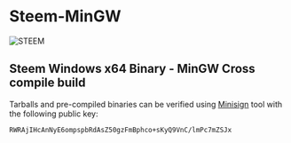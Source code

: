 # Steem-MinGW

![STEEM](https://www.coingecko.com/assets/coin-250/steem-0628c82c46232bc40911d43945b6fbb5.png)

## Steem Windows x64 Binary - MinGW Cross compile build

Tarballs and pre-compiled binaries can be verified using [Minisign](https://jedisct1.github.io/minisign/) tool with the following public key:

```
RWRAjIHcAnNyE6ompspbRdAsZ50gzFmBphco+sKyQ9VnC/lmPc7mZSJx
```
